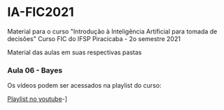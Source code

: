 # IA-FIC2021

Material para o curso "Introdução à Inteligência Artificial para tomada de decisões"
Curso FIC do IFSP Piracicaba - 2o semestre 2021

Material das aulas em suas respectivas pastas

### Aula 06 - Bayes

Os vídeos podem ser acessados na playlist do curso:

[Playlist no youtube](https://youtube.com/playlist?list=PL5QiubluDtEf6dPP2EgUMx1dz65Go1_F-)-]

